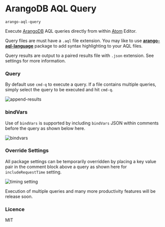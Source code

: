 # ArangoDB AQL Query
`arango-aql-query`

Execute [ArangoDB](https://www.arangodb.com/) AQL queries directly from within [Atom](https://atom.io) Editor.

Query files are must have a `.aql` file extension. You may like to use [**arango-aql-language**](https://atom.io/packages/arango-aql-language) package to add syntax highlighting to your AQL files.

Query results are output to a paired results file with `.json` extension.  See settings for more information.

### Query
By default use `cmd-q` to execute a query. If a file contains multiple queries, simply select the query to be executed and hit `cmd-q`.

![append-results](https://raw.githubusercontent.com/clintwood/arango-aql-query/master/readme-append-results.gif)

### bindVars
Use of `bindVars` is supported by including `bindVars` JSON within comments before the query as shown below here.

![bindvars](https://raw.githubusercontent.com/clintwood/arango-aql-query/master/readme-bindvars.gif)

### Override Settings
All package settings can be temporarily overridden by placing a key value pair in the comment block above a query as shown here for `includeRequestTime` setting.

![timing setting](https://raw.githubusercontent.com/clintwood/arango-aql-query/master/readme-timing.gif)


Execution of multiple queries and many more productivity features will be release soon.

### Licence
MIT
